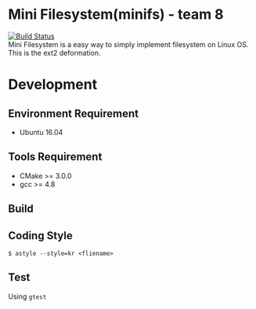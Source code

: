 # Mini Filesystem(minifs) - team 8  
[![Build Status](https://api.travis-ci.org/sufuf3/FileSystem.svg?branch=travis)](https://travis-ci.com/sufuf3/FileSystem/)  
Mini Filesystem is a easy way to simply implement filesystem on Linux OS.
This is the ext2 deformation.

# Development  
## Environment Requirement  
- Ubuntu 16.04  

## Tools Requirement  
- CMake >= 3.0.0  
- gcc >= 4.8

## Build  

## Coding Style
`$ astyle --style=kr <fliename>`

## Test  
Using `gtest`  
